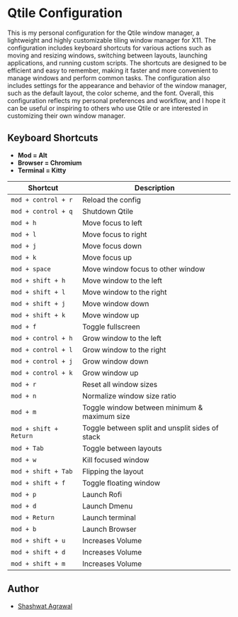 # Qtile Configuration

This is my personal configuration for the Qtile window manager, a lightweight and highly customizable tiling window manager for X11. The configuration includes keyboard shortcuts for various actions such as moving and resizing windows, switching between layouts, launching applications, and running custom scripts. The shortcuts are designed to be efficient and easy to remember, making it faster and more convenient to manage windows and perform common tasks. The configuration also includes settings for the appearance and behavior of the window manager, such as the default layout, the color scheme, and the font. Overall, this configuration reflects my personal preferences and workflow, and I hope it can be useful or inspiring to others who use Qtile or are interested in customizing their own window manager.

## Keyboard Shortcuts
- **Mod = Alt**
- **Browser = Chromium**
- **Terminal = Kitty**

| Shortcut | Description |
| --- | --- |
| `mod + control + r` | Reload the config |
| `mod + control + q` | Shutdown Qtile |
| `mod + h` | Move focus to left |
| `mod + l` | Move focus to right |
| `mod + j` | Move focus down |
| `mod + k` | Move focus up |
| `mod + space` | Move window focus to other window |
| `mod + shift + h` | Move window to the left |
| `mod + shift + l` | Move window to the right |
| `mod + shift + j` | Move window down |
| `mod + shift + k` | Move window up |
| `mod + f` | Toggle fullscreen |
| `mod + control + h` | Grow window to the left |
| `mod + control + l` | Grow window to the right |
| `mod + control + j` | Grow window down |
| `mod + control + k` | Grow window up |
| `mod + r` | Reset all window sizes |
| `mod + n` | Normalize window size ratio |
| `mod + m` | Toggle window between minimum & maximum size |
| `mod + shift + Return` | Toggle between split and unsplit sides of stack |
| `mod + Tab` | Toggle between layouts |
| `mod + w` | Kill focused window |
| `mod + shift + Tab` | Flipping the layout |
| `mod + shift + f` | Toggle floating window |
| `mod + p` | Launch Rofi |
| `mod + d` | Launch Dmenu |
| `mod + Return` | Launch terminal |
| `mod + b` | Launch Browser |
| `mod + shift + u` | Increases Volume |
| `mod + shift + d` | Increases Volume |
| `mod + shift + m` | Increases Volume |


## Author

- [Shashwat Agrawal](https://www.github.com/shashwatagrawal20)
